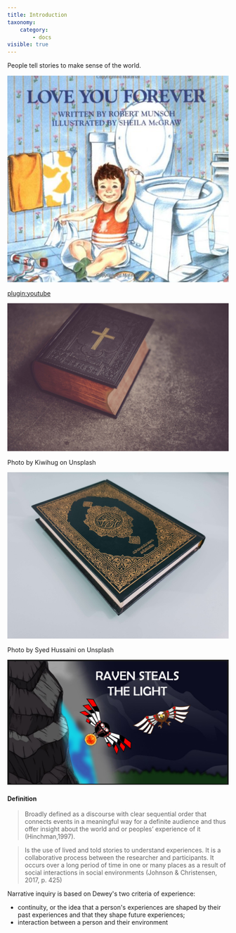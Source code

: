 ```yaml
---
title: Introduction
taxonomy:
    category:
        - docs
visible: true
---
```


People tell stories to make sense of the world.

![](love-you-forever.png)

[plugin:youtube](https://www.youtube.com/watch?v=nxLGKzkbM84)

![](kiwihug-465751-unsplash.jpg)

Photo by Kiwihug on Unsplash

![](syed-hussaini-1221142-unsplash.jpg)

Photo by Syed Hussaini on Unsplash

![](raven-steals-light.png)


#### Definition

> Broadly defined as a discourse with clear sequential order that connects events in a meaningful way for a definite audience and thus offer insight about the world and or peoples’ experience of it (Hinchman,1997).

> Is the use of lived and told stories to understand experiences. It is a collaborative process between the researcher and participants. It occurs over a long period of time in one or many places as a result of social interactions in social environments (Johnson & Christensen, 2017, p. 425)



Narrative inquiry is based on Dewey's two criteria of experience:
- continuity, or the idea that a person's experiences are shaped by their past experiences and that they shape future experiences;
- interaction between a person and their environment
